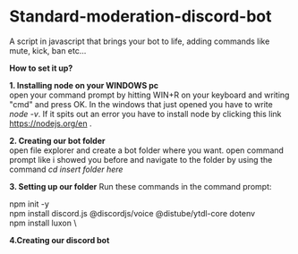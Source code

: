 # Standard-moderation-discord-bot
A script in javascript that brings your bot to life, adding commands like mute, kick, ban etc...

**How to set it up?**

**1. Installing node on your WINDOWS pc** \
open your command prompt by hitting WIN+R on your keyboard and writing "cmd" and press OK. In  the windows that just opened you have to
write _node -v_. If it spits out an error you have to install node by clicking this link https://nodejs.org/en .

**2. Creating our bot folder** \
open file explorer and create a bot folder where you want. open command prompt like i showed you before and navigate to
the folder by using the command _cd *insert folder here*_

**3. Setting up our folder**
Run these commands in the command prompt:

npm init -y \
npm install discord.js @discordjs/voice @distube/ytdl-core dotenv \
npm install luxon \

**4.Creating our discord bot**

